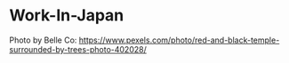 # Work-In-Japan
Photo by Belle Co: https://www.pexels.com/photo/red-and-black-temple-surrounded-by-trees-photo-402028/